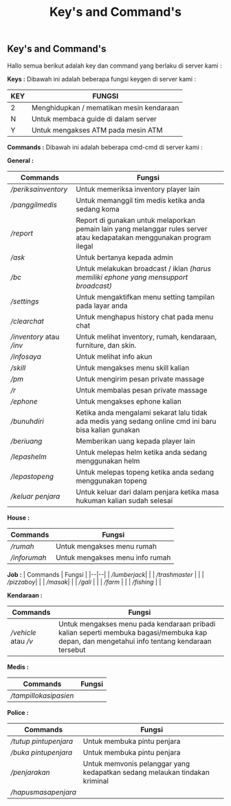 ﻿---
id: key-and-command
title: Key's and Command's
custom_edit_url: https://github.com/play-verse/docs/edit/master/key-and-command.md
description: Special Key dan Command pada server SA:MP Playverse Virtual Roleplay Indonesia
keywords:
  - samp
  - samp indo
  - samp roleplay
  - gta
  - san andreas multiplayer
image: https://i.ibb.co/3z5Qxrw/Untitled.png
---

## Key's and Command's

Hallo semua berikut adalah key dan command yang berlaku di server kami :

**Keys :**
Dibawah ini adalah beberapa fungsi keygen di server kami :

| KEY | FUNGSI  |
| -- | -- |
| 2 | Menghidupkan / mematikan mesin kendaraan |
| N | Untuk membaca guide di dalam server |
| Y | Untuk mengakses ATM pada mesin ATM |

**Commands :**
Dibawah ini adalah beberapa cmd-cmd di server kami :

**General :**

| Commands | Fungsi |
|--|--|
| */periksainventory* | Untuk memeriksa inventory player lain |
| */panggilmedis* | Untuk memanggil tim medis ketika anda sedang koma |
| */report*  | Report di gunakan untuk melaporkan pemain lain yang melanggar rules server atau kedapatakan menggunakan program ilegal |
| */ask*   | Untuk bertanya kepada admin |
| */bc*  | Untuk melakukan broadcast / iklan *(harus memiliki ephone yang mensupport broadcast)*|
| */settings*   | Untuk mengaktifkan menu setting tampilan pada layar anda |
| */clearchat*   | Untuk menghapus history chat pada menu chat |
| */inventory* atau */inv*  | Untuk melihat inventory, rumah, kendaraan, furniture, dan skin. |
| */infosaya* | Untuk melihat info akun |
| */skill*  | Untuk mengakses menu skill kalian |
| */pm*  | Untuk mengirim pesan private massage |
| */r*   | Untuk membalas pesan private massage |
| */ephone*   | Untuk mengakses ephone kalian |
| */bunuhdiri*  | Ketika anda mengalami sekarat lalu tidak ada medis yang sedang online cmd ini baru bisa kalian gunakan |
| */beriuang* | Memberikan uang kepada player lain |
| */lepashelm*  | Untuk melepas helm ketika anda sedang menggunakan helm |
| */lepastopeng*  | Untuk melepas topeng ketika anda sedang menggunakan topeng |
| */keluar penjara* | Untuk keluar dari dalam penjara ketika masa hukuman kalian sudah selesai |


**House :**

|Commands| Fungsi |
|--|--|
| */rumah* | Untuk mengakses menu rumah |
| */inforumah* | Untuk mengakses menu info rumah|

**Job :**
| Commands | Fungsi |
|--|--|
| */lumberjack*|  |
| */trashmaster* |  |
| */pizzaboy*|  |
| */masak*|  |
| */gali* |  |
| */farm* |  |
| */fishing* | |

 **Kendaraan :**
 
|Commands| Fungsi |
|--|--|
| */vehicle* atau */v* | Untuk mengakses menu pada kendaraan pribadi kalian seperti membuka bagasi/membuka kap depan, dan mengetahui info tentang kendaraan tersebut |
 
**Medis :**

|Commands| Fungsi |
|--|--|
| */tampillokasipasien* |  |

**Police :**

| Commands | Fungsi |
|--|--|
| */tutup pintupenjara* | Untuk membuka pintu penjara |
| */buka pintupenjara* | Untuk membuka pintu penjara |
| */penjarakan* | Untuk memvonis pelanggar yang kedapatkan sedang melaukan tindakan kriminal |
| */hapusmasapenjara* |  |




 


   

